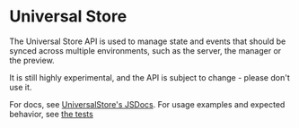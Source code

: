 # Universal Store

The Universal Store API is used to manage state and events that should be synced across multiple environments, such as the server, the manager or the preview.

It is still highly experimental, and the API is subject to change - please don't use it.

For docs, see [UniversalStore's JSDocs](./index.ts). For usage examples and expected behavior, see [the tests](./index.test.ts)
